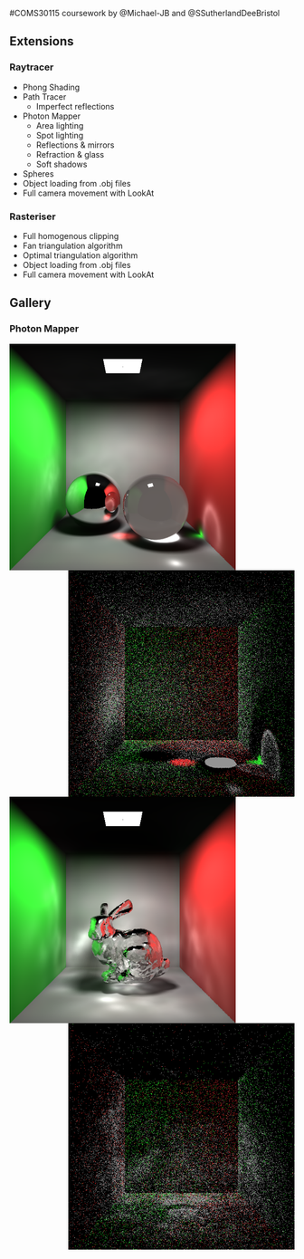 #COMS30115 coursework by @Michael-JB and @SSutherlandDeeBristol

## Extensions

### Raytracer
* Phong Shading
* Path Tracer
    * Imperfect reflections
* Photon Mapper
    * Area lighting
    * Spot lighting
    * Reflections & mirrors
    * Refraction & glass
    * Soft shadows
* Spheres
* Object loading from .obj files
* Full camera movement with LookAt

### Rasteriser
* Full homogenous clipping
* Fan triangulation algorithm
* Optimal triangulation algorithm
* Object loading from .obj files
* Full camera movement with LookAt

## Gallery

### Photon Mapper
<img align="left" width="400" height="400" src="https://github.com/SSutherlandDeeBristol/computer-graphics-cw/blob/master/submission/images/raytracer/photon%20mapper/photon3.png"/>

<img align="right" width="400" height="400" src="https://github.com/SSutherlandDeeBristol/computer-graphics-cw/blob/master/submission/images/raytracer/photon%20mapper/photonmap3.png"/>

<img align="left" width="400" height="400" src="https://github.com/SSutherlandDeeBristol/computer-graphics-cw/blob/master/submission/images/raytracer/photon%20mapper/photon2.png"/>

<img align="right" width="400" height="400" src="https://github.com/SSutherlandDeeBristol/computer-graphics-cw/blob/master/submission/images/raytracer/photon%20mapper/photonmap2.png"/>